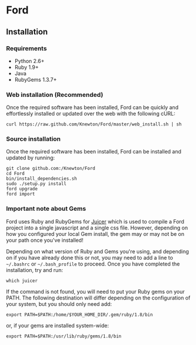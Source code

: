 # Ford

## Installation

### Requirements
* Python 2.6+
* Ruby 1.9+
* Java
* RubyGems 1.3.7+

### Web installation (Recommended)
Once the required software has been installed, Ford can be quickly and
effortlessly installed or updated over the web with the following cURL:

    curl https://raw.github.com/Knewton/Ford/master/web_install.sh | sh

### Source installation
Once the required software has been installed, Ford can be installed and
updated by running:

    git clone github.com:/Knewton/Ford
    cd Ford
    bin/install_dependencies.sh
    sudo ./setup.py install
    ford upgrade
    ford import

### Important note about Gems
Ford uses Ruby and RubyGems for [Juicer](http://cjohansen.no/en/ruby/juicer_a_css_and_javascript_packaging_tool)
which is used to compile a Ford project into a single javascript and a single
css file. However, depending on how you configured your local Gem install, the
gem may or may not be on your path once you've installed!

Depending on what version of Ruby and Gems you're using, and depending on if
you have already done this or not, you may need to add a line to `~/.bashrc` or
`~/.bash_profile` to proceed. Once you have completed the installation, try and
run:

    which juicer

If the command is not found, you will need to put your Ruby gems on your PATH.
The following destination will differ depending on the configuration of your
system, but you should only need add:

    export PATH=$PATH:/home/$YOUR_HOME_DIR/.gem/ruby/1.8/bin

or, if your gems are installed system-wide:

    export PATH=$PATH:/usr/lib/ruby/gems/1.8/bin
